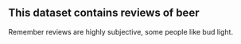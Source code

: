 ## This dataset contains reviews of beer

Remember reviews are highly subjective, some people like bud light.